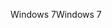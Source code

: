 <span data-ttu-id="5c911-101">Windows 7</span><span class="sxs-lookup"><span data-stu-id="5c911-101">Windows 7</span></span>